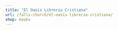 ```yaml
---
title: "El Oasis Libreria Cristiana"
url: /falls-church/el-oasis-libreria-cristiana/
shop: books
---
```

